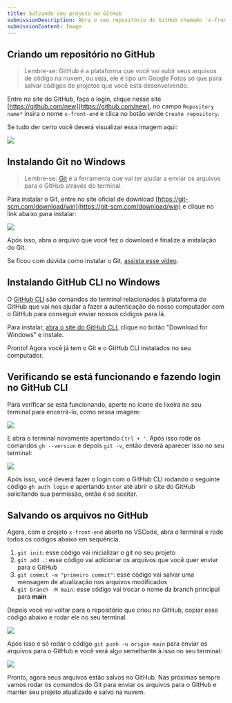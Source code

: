```yaml
---
title: Salvando seu projeto no GitHub
submissionDescription: Abra o seu repositório do GitHub chamado 'x-front-end', tire um print mostrando os arquivos e envie aqui.
submissionContent: Image
---
```


## Criando um repositório no GitHub

> Lembre-se: GitHub é a plataforma que você vai subir seus arquivos de código na nuvem, ou seja, ele é tipo um Google Fotos só que para salvar códigos de projetos que você está desenvolvendo.

Entre no site do GitHub, faça o login, clique nesse site [https://github.com/new](https://github.com/new), no campo `Repository name*` insira o nome `x-front-end` e clica no botão verde `Create repository`.

Se tudo der certo você deverá visualizar essa imagem aqui:

![](https://raw.githubusercontent.com/menthorlabs/courses/main/images/2023-09-02-15-10-09.png)

## Instalando Git no Windows

> Lembre-se: [Git](https://git-scm.com/?utm_source=menthor.io) é a ferramenta que vai ter ajudar a enviar os arquivos para o GitHub através do terminal.

Para instalar o Git, entre no site oficial de download [https://git-scm.com/download/win](https://git-scm.com/download/win) e clique no link abaixo para instalar:

![](https://raw.githubusercontent.com/menthorlabs/courses/main/images/2023-09-02-15-15-18.png)

Após isso, abra o arquivo que você fez o download e finalize a instalação do Git.

Se ficou com dúvida como instalar o Git, [assista esse vídeo](https://www.youtube.com/watch?v=Am46OOLgV4s).

## Instalando GitHub CLI no Windows

O [GitHub CLI](https://cli.github.com/) são comandos do terminal relacionados à plataforma do GitHub que vai nos ajudar a fazer a autenticação do nosso computador com o GitHub para conseguir enviar nossos códigos para lá.

Para instalar, [abra o site do GitHub CLI](https://cli.github.com/), clique no botão "Download for Windows" e instale.

Pronto! Agora você já tem o Git e o GitHub CLI instalados no seu computador.

## Verificando se está funcionando e fazendo login no GitHub CLI

Para verificar se está funcionando, aperte no ícone de lixeira no seu terminal para encerrá-lo, como nessa imagem:

![](https://raw.githubusercontent.com/menthorlabs/courses/main/images/2023-09-02-15-25-25.png)

E abra o terminal novamente apertando `Ctrl + '`. Após isso rode os comandos `gh --version` e depois `git -v`, então deverá aparecer isso no seu terminal:

![](https://raw.githubusercontent.com/menthorlabs/courses/main/images/2023-09-02-15-27-45.png)

Após isso, você deverá fazer o login com o GitHub CLI rodando o seguinte código `gh auth login` e apertando `Enter` até abrir o site do GitHub solicitando sua permissão, então é só aceitar.

## Salvando os arquivos no GitHub

Agora, com o projeto `x-front-end` aberto no VSCode, abra o terminal e rode todos os códigos abaixo em sequência.

1. `git init`: esse código vai inicializar o git no seu projeto
2. `git add .`: esse código vai adicionar os arquivos que você quer enviar para o GitHub
3. `git commit -m "primeiro commit"`: esse código vai salvar uma mensagem de atualização nos arquivos modificados
4. `git branch -M main`: esse código vai trocar o nome da branch principal para **main**

Depois você vai voltar para o repositório que criou no GitHub, copiar esse código abaixo e rodar ele no seu terminal.

![](https://raw.githubusercontent.com/menthorlabs/courses/main/images/2023-09-02-15-34-41.png)

Após isso é só rodar o código `git push -u origin main` para enviar os arquivos para o GitHub e você verá algo semelhante à isso no seu terminal:

![](https://raw.githubusercontent.com/menthorlabs/courses/main/images/2023-09-02-15-38-53.png)

Pronto, agora seus arquivos estão salvos no GitHub. Nas próximas sempre vamos rodar os comandos do Git para enviar os arquivos para o GitHub e manter seu projeto atualizado e salvo na nuvem.
